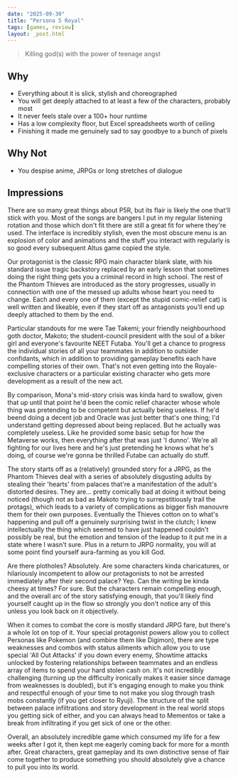 ```yaml
---
date: "2025-09-30"
title: "Persona 5 Royal"
tags: [games, review]
layout: _post.html
---
```


> Killing god(s) with the power of teenage angst

## Why

- Everything about it is slick, stylish and choreographed
- You will get deeply attached to at least a few of the characters, probably most
- It never feels stale over a 100+ hour runtime
- Has a low complexity floor, but Excel spreadsheets worth of ceiling
- Finishing it made me genuinely sad to say goodbye to a bunch of pixels

## Why Not

- You despise anime, JRPGs or long stretches of dialogue

## Impressions

There are so many great things about P5R, but its flair is likely the one that'll stick with you. Most of the songs are bangers I put in my regular listening rotation and those which don't fit there are still a great fit for where they're used. The interface is incredibly stylish, even the most obscure menu is an explosion of color and animations and the stuff you interact with regularly is so good every subsequent Altus game copied the style.

Our protagonist is the classic RPG main character blank slate, with his standard issue tragic backstory replaced by an early lesson that sometimes doing the right thing gets you a criminal record in high school. The rest of the Phantom Thieves are introduced as the story progresses, usually in connection with one of the messed up adults whose heart you need to change. Each and every one of them (except the stupid comic-relief cat) is well written and likeable, even if they start off as antagonists you'll end up deeply attached to them by the end.

Particular standouts for me were Tae Takemi; your friendly neighbourhood goth doctor, Makoto; the student-council president with the soul of a biker girl and everyone's favourite NEET Futaba. You'll get a chance to progress the individual stories of all your teammates in addition to outsider confidants, which in addition to providing gameplay benefits each have compelling stories of their own. That's not even getting into the Royale-exclusive characters or a particular existing character who gets more development as a result of the new act.

By comparison, Mona's mid-story crisis was kinda hard to swallow, given that up until that point he'd been the comic relief character whose whole thing was pretending to be competent but actually being useless. If he'd beend doing a decent job and Oracle was just better that's one thing; I'd understand getting depressed about being replaced. But he actually was completely useless. Like he provided some basic setup for how the Metaverse works, then everything after that was just 'I dunno'. We're all fighting for our lives here and he's just pretending he knows what he's doing, of course we're gonna be thrilled Futabe can actually do stuff.

The story starts off as a (relatively) grounded story for a JRPG, as the Phantom Thieves deal with a series of absolutely disgusting adults by stealing their 'hearts' from palaces that're a manifestation of the adult's distorted desires. They are... pretty comically bad at doing it without being noticed (though not as bad as Makoto trying to surrepstitiously trail the protags), which leads to a variety of complications as bigger fish manouvre them for their own purposes. Eventually the Thieves cotton on to what's happening and pull off a genuinely surprising twist in the clutch; I knew intellectually the thing which seemed to have just happened couldn't possibly be real, but the emotion and tension of the leadup to it put me in a state where I wasn't sure. Plus in a return to JRPG normality, you will at some point find yourself aura-farming as you kill God.

Are there plotholes? Absolutely. Are some characters kinda charicatures, or hilariously incompetent to allow our protagonists to not be arrested immediately after their second palace? Yep. Can the writing be kinda cheesy at times? For sure. But the characters remain compelling enough, and the overall arc of the story satisfying enough, that you'll likely find yourself caught up in the flow so strongly you don't notice any of this unless you look back on it objectively.

When it comes to combat the core is mostly standard JRPG fare, but there's a whole lot on top of it. Your special protagonist powers allow you to collect Personas like Pokemon (and combine them like Digimon), there are type weaknesses and combos with status ailments which allow you to use special 'All Out Attacks' if you down every enemy, Showtime attacks unlocked by fostering relationships between teammates and an endless array of items to spend your hard stolen cash on. It's not incredibly challenging (turning up the difficulty ironically makes it easier since damage from weaknesses is doubled), but it's engaging enough to make you think and respectful enough of your time to not make you slog through trash mobs constantly (if you get closer to Ryuji). The structure of the split between palace infiltrations and story development in the real world stops you getting sick of either, and you can always head to Mementos or take a break from infiltrating if you get sick of one or the other.

Overall, an absolutely incredible game which consumed my life for a few weeks after I got it, then kept me eagerly coming back for more for a month after. Great characters, great gameplay and its own distinctive sense of flair come together to produce something you should absolutely give a chance to pull you into its world.
